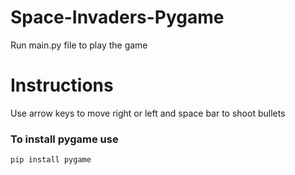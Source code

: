 # Space-Invaders-Pygame
Run main.py file to play the game

# Instructions
Use arrow keys to move right or left and space bar to shoot bullets

### To install pygame use

`pip install pygame`

